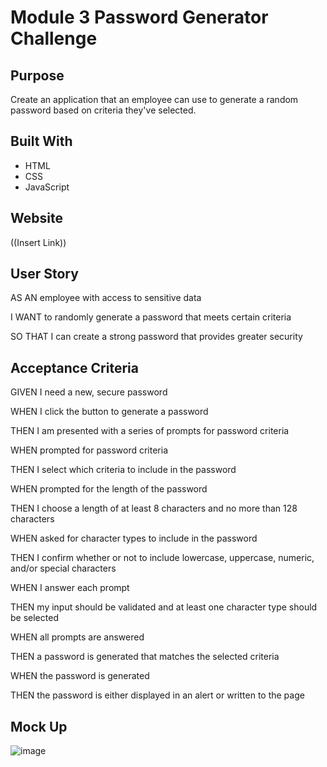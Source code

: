 # Module 3 Password Generator Challenge


## Purpose
Create an application that an employee can use to generate a random password based on criteria they've selected.

## Built With
* HTML
* CSS
* JavaScript

## Website
((Insert Link))

## User Story

AS AN employee with access to sensitive data

I WANT to randomly generate a password that meets certain criteria

SO THAT I can create a strong password that provides greater security

## Acceptance Criteria

GIVEN I need a new, secure password

WHEN I click the button to generate a password

THEN I am presented with a series of prompts for password criteria

WHEN prompted for password criteria

THEN I select which criteria to include in the password

WHEN prompted for the length of the password

THEN I choose a length of at least 8 characters and no more than 128 characters

WHEN asked for character types to include in the password

THEN I confirm whether or not to include lowercase, uppercase, numeric, and/or special characters

WHEN I answer each prompt

THEN my input should be validated and at least one character type should be selected

WHEN all prompts are answered

THEN a password is generated that matches the selected criteria

WHEN the password is generated

THEN the password is either displayed in an alert or written to the page

## Mock Up

![image](https://user-images.githubusercontent.com/87884472/131278478-0d2b2324-67f5-44b1-8ac4-f402f0fd2303.png)


